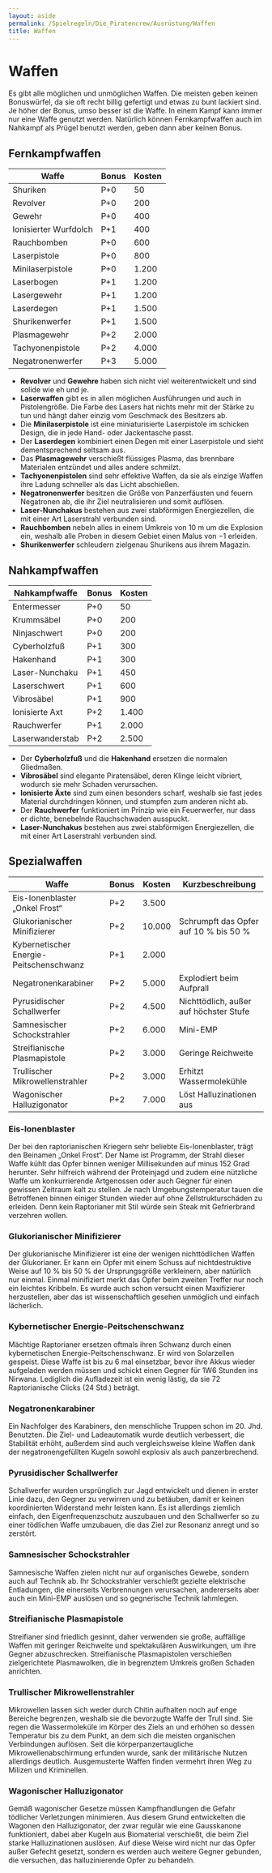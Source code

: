 ```yaml
---
layout: aside
permalink: /Spielregeln/Die_Piratencrew/Ausrüstung/Waffen
title: Waffen
---
```


# Waffen

Es gibt alle möglichen und unmöglichen Waffen. Die meisten geben keinen Bonuswürfel, da sie oft recht billig gefertigt und etwas zu bunt lackiert sind. Je höher der Bonus, umso besser ist die Waffe. In einem Kampf kann immer nur eine Waffe genutzt werden. Natürlich können Fernkampfwaffen auch im Nahkampf als Prügel benutzt werden, geben dann aber keinen Bonus.

## Fernkampfwaffen

<table>
<thead>
<tr><th>Waffe</th><th>Bonus</th><th>Kosten</th></tr>
</thead>
<tbody>
<tr><td>Shuriken</td><td>P+0</td><td>50</td></tr>
<tr><td>Revolver</td><td>P+0</td><td>200</td></tr>
<tr><td>Gewehr</td><td>P+0</td><td>400</td></tr>
<tr><td>Ionisierter Wurfdolch</td><td>P+1</td><td>400</td></tr>
<tr><td>Rauchbomben</td><td>P+0</td><td>600</td></tr>
<tr><td>Laserpistole</td><td>P+0</td><td>800</td></tr>
<tr><td>Minilaserpistole</td><td>P+0</td><td>1.200</td></tr>
<tr><td>Laserbogen</td><td>P+1</td><td>1.200</td></tr>
<tr><td>Lasergewehr</td><td>P+1</td><td>1.200</td></tr>
<tr><td>Laserdegen</td><td>P+1</td><td>1.500</td></tr>
<tr><td>Shurikenwerfer</td><td>P+1</td><td>1.500</td></tr>
<tr><td>Plasmagewehr</td><td>P+2</td><td>2.000</td></tr>
<tr><td>Tachyonenpistole</td><td>P+2</td><td>4.000</td></tr>
<tr><td>Negatronenwerfer</td><td>P+3</td><td>5.000</td></tr>
</tbody>
</table>

- **Revolver** und **Gewehre** haben sich nicht viel weiterentwickelt und sind solide wie eh und je.
- **Laserwaffen** gibt es in allen möglichen Ausführungen und auch in Pistolengröße. Die Farbe des Lasers hat nichts mehr mit der Stärke zu tun und hängt daher einzig vom Geschmack des Besitzers ab.
- Die **Minilaserpistole** ist eine miniaturisierte Laserpistole im schicken Design, die in jede Hand- oder Jackentasche passt.
- Der **Laserdegen** kombiniert einen Degen mit einer Laserpistole und sieht dementsprechend seltsam aus.
- Das **Plasmagewehr** verschießt flüssiges Plasma, das brennbare Materialen entzündet und alles andere schmilzt.
- **Tachyonenpistolen** sind sehr effektive Waffen, da sie als einzige Waffen ihre Ladung schneller als das Licht abschießen.
- **Negatronenwerfer** besitzen die Größe von Panzerfäusten und feuern Negatronen ab, die ihr Ziel neutralisieren und somit auflösen.
- **Laser-Nunchakus** bestehen aus zwei stabförmigen Energiezellen, die mit einer Art Laserstrahl verbunden sind.
- **Rauchbomben** nebeln alles in einem Umkreis von 10 m um die Explosion ein, weshalb alle Proben in diesem Gebiet einen Malus von &minus;1 erleiden.
- **Shurikenwerfer** schleudern zielgenau Shurikens aus ihrem Magazin.

## Nahkampfwaffen

<table>
<thead>
<tr><th>Nahkampfwaffe</th><th>Bonus</th><th>Kosten</th></tr>
</thead>
<tbody>
<tr><td>Entermesser</td><td>P+0</td><td>50</td></tr>
<tr><td>Krummsäbel</td><td>P+0</td><td>200</td></tr>
<tr><td>Ninjaschwert</td><td>P+0</td><td>200</td></tr>
<tr><td>Cyberholzfuß</td><td>P+1</td><td>300</td></tr>
<tr><td>Hakenhand</td><td>P+1</td><td>300</td></tr>
<tr><td>Laser-Nunchaku</td><td>P+1</td><td>450</td></tr>
<tr><td>Laserschwert</td><td>P+1</td><td>600</td></tr>
<tr><td>Vibrosäbel</td><td>P+1</td><td>900</td></tr>
<tr><td>Ionisierte Axt</td><td>P+2</td><td>1.400</td></tr>
<tr><td>Rauchwerfer</td><td>P+1</td><td>2.000</td></tr>
<tr><td>Laserwanderstab</td><td>P+2</td><td>2.500</td></tr>
</tbody>
</table>

- Der **Cyberholzfuß** und die **Hakenhand** ersetzen die normalen Gliedmaßen.
- **Vibrosäbel** sind elegante Piratensäbel, deren Klinge leicht vibriert, wodurch sie mehr Schaden verursachen.
- **Ionisierte Äxte** sind zum einen besonders scharf, weshalb sie fast jedes Material durchdringen können, und stumpfen zum anderen nicht ab.
- Der **Rauchwerfer** funktioniert im Prinzip wie ein Feuerwerfer, nur dass er dichte, benebelnde Rauchschwaden ausspuckt.
- **Laser-Nunchakus** bestehen aus zwei stabförmigen Energiezellen, die mit einer Art Laserstrahl verbunden sind.

## Spezialwaffen

<table>
<thead>
<tr><th>Waffe</th><th>Bonus</th><th>Kosten</th><th>Kurzbeschreibung</th></tr>
</thead>
<tbody>
<tr><td>Eis-Ionenblaster „Onkel Frost“</td><td>P+2</td><td>3.500</td><td> </td></tr>
<tr><td>Glukorianischer Minifizierer</td><td>P+2</td><td>10.000</td><td>Schrumpft das Opfer auf 10 % bis 50 %</td></tr>
<tr><td>Kybernetischer Energie-Peitschenschwanz</td><td>P+1</td><td>2.000</td><td> </td></tr>
<tr><td>Negatronenkarabiner</td><td>P+2</td><td>5.000</td><td>Explodiert beim Aufprall</td></tr>
<tr><td>Pyrusidischer Schallwerfer</td><td>P+2</td><td>4.500</td><td>Nichttödlich, außer auf höchster Stufe</td></tr>
<tr><td>Samnesischer Schockstrahler</td><td>P+2</td><td>6.000</td><td>Mini-EMP</td></tr>
<tr><td>Streifianische Plasmapistole</td><td>P+2</td><td>3.000</td><td>Geringe Reichweite</td></tr>
<tr><td>Trullischer Mikrowellenstrahler</td><td>P+2</td><td>3.000</td><td>Erhitzt Wassermolekühle</td></tr>
<tr><td>Wagonischer Halluzigonator</td><td>P+2</td><td>7.000</td><td>Löst Halluzinationen aus</td></tr>
</tbody>
</table>

### Eis-Ionenblaster

Der bei den raptorianischen Kriegern sehr beliebte Eis-Ionenblaster, trägt den Beinamen „Onkel Frost“. Der Name ist Programm, der Strahl dieser Waffe kühlt das Opfer binnen weniger Millisekunden auf minus 152 Grad herunter. Sehr hilfreich während der Proteinjagd und zudem eine nützliche Waffe um konkurrierende Artgenossen oder auch Gegner für einen gewissen Zeitraum kalt zu stellen. Je nach Umgebungstemperatur tauen die Betroffenen binnen einiger Stunden wieder auf ohne Zellstrukturschäden zu erleiden. Denn kein Raptorianer mit Stil würde sein Steak mit Gefrierbrand verzehren wollen.

### Glukorianischer Minifizierer

Der glukorianische Minifizierer ist eine der wenigen nichttödlichen Waffen der Glukorianer. Er kann ein Opfer mit einem Schuss auf nichtdestruktive Weise auf 10 % bis 50 % der Ursprungsgröße verkleinern, aber natürlich nur einmal. Einmal minifiziert merkt das Opfer beim zweiten Treffer nur noch ein leichtes Kribbeln. Es wurde auch schon versucht einen Maxifizierer herzustellen, aber das ist wissenschaftlich gesehen unmöglich und einfach lächerlich.

### Kybernetischer Energie-Peitschenschwanz

Mächtige Raptorianer ersetzen oftmals ihren Schwanz durch einen kybernetischen Energie-Peitschenschwanz. Er wird von Solarzellen gespeist. Diese Waffe ist bis zu 6 mal einsetzbar, bevor ihre Akkus wieder aufgeladen werden müssen und schickt einen Gegner für 1W6 Stunden ins Nirwana. Lediglich die Aufladezeit ist ein wenig lästig, da sie 72 Raptorianische Clicks (24 Std.) beträgt.

### Negatronenkarabiner

Ein Nachfolger des Karabiners, den menschliche Truppen schon im 20. Jhd. Benutzten. Die Ziel- und Ladeautomatik wurde deutlich verbessert, die Stabilität erhöht, außerdem sind auch vergleichsweise kleine Waffen dank der negatronengefüllten Kugeln sowohl explosiv als auch panzerbrechend.

### Pyrusidischer Schallwerfer

Schallwerfer wurden ursprünglich zur Jagd entwickelt und dienen in erster Linie dazu, den Gegner zu verwirren und zu betäuben, damit er keinen koordinierten Widerstand mehr leisten kann. Es ist allerdings ziemlich einfach, den Eigenfrequenzschutz auszubauen und den Schallwerfer so zu einer tödlichen Waffe umzubauen, die das Ziel zur Resonanz anregt und so zerstört.

### Samnesischer Schockstrahler

Samnesische Waffen zielen nicht nur auf organisches Gewebe, sondern auch auf Technik ab. Ihr Schockstrahler verschießt gezielte elektrische Entladungen, die einerseits Verbrennungen verursachen, andererseits aber auch ein Mini-EMP auslösen und so gegnerische Technik lahmlegen.

### Streifianische Plasmapistole

Streifianer sind friedlich gesinnt, daher verwenden sie große, auffällige Waffen mit geringer Reichweite und spektakulären Auswirkungen, um ihre Gegner abzuschrecken. Streifianische Plasmapistolen verschießen zielgerichtete Plasmawolken, die in begrenztem Umkreis großen Schaden anrichten.

### Trullischer Mikrowellenstrahler

Mikrowellen lassen sich weder durch Chitin aufhalten noch auf enge Bereiche begrenzen, weshalb sie die bevorzugte Waffe der Trull sind. Sie regen die Wassermoleküle im Körper des Ziels an und erhöhen so dessen Temperatur bis zu dem Punkt, an dem sich die meisten organischen Verbindungen auflösen. Seit die körperpanzertaugliche Mikrowellenabschirmung erfunden wurde, sank der militärische Nutzen allerdings deutlich. Ausgemusterte Waffen finden vermehrt ihren Weg zu Milizen und Kriminellen.

### Wagonischer Halluzigonator

Gemäß wagonischer Gesetze müssen Kampfhandlungen die Gefahr tödlicher Verletzungen minimieren. Aus diesem Grund entwickelten die Wagonen den Halluzigonator, der zwar regulär wie eine Gausskanone funktioniert, dabei aber Kugeln aus Biomaterial verschießt, die beim Ziel starke Halluzinationen auslösen. Auf diese Weise wird nicht nur das Opfer außer Gefecht gesetzt, sondern es werden auch weitere Gegner gebunden, die versuchen, das halluzinierende Opfer zu behandeln.
